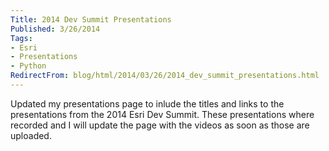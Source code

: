 ```yaml
---
Title: 2014 Dev Summit Presentations
Published: 3/26/2014
Tags:
- Esri
- Presentations
- Python
RedirectFrom: blog/html/2014/03/26/2014_dev_summit_presentations.html
---
```


Updated my presentations page to inlude the titles and links to the presentations from the 2014 Esri Dev Summit. These presentations where recorded and I will update the page with the videos as soon as those are uploaded.